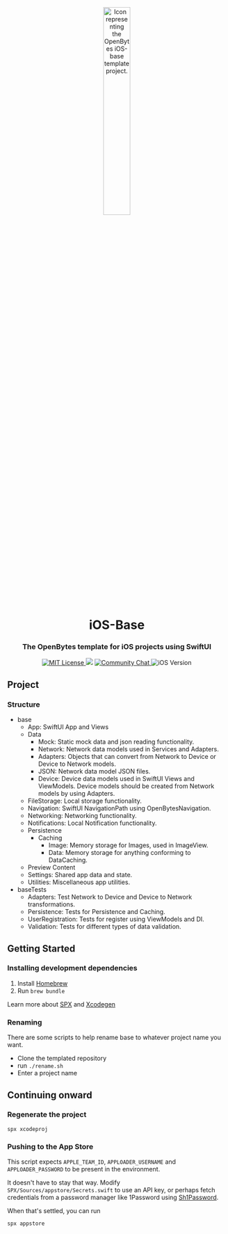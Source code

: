 <div align="center">
  <img src="https://openbytes.dev/assets/projects/images/ios-base-icon.png" alt="Icon representing the OpenBytes iOS-base template project." width="35%"/>
  <h1>iOS-Base</h1>
  <h3>The OpenBytes template for iOS projects using SwiftUI</h3>
  <a href="https://github.com/0xOpenBytes/ios-base/blob/main/LICENSE">
    <img src="https://img.shields.io/badge/license-MIT-blue" alt="MIT License"/>
  </a>
  <img src="https://img.shields.io/github/v/release/0xOpenBytes/ios-base"/>
  <a href="https://discord.gg/HUmaDXVsW7">
    <img src="https://img.shields.io/discord/933406727150391376" alt="Community Chat"/>
  </a>
  <img src="https://img.shields.io/badge/iOS-16%2B-informational" alt="iOS Version"/>
</div>

## Project

### Structure

- base
  - App: SwiftUI App and Views
  - Data
    - Mock: Static mock data and json reading functionality.
    - Network: Network data models used in Services and Adapters.
    - Adapters: Objects that can convert from Network to Device or Device to Network models.
    - JSON: Network data model JSON files.
    - Device: Device data models used in SwiftUI Views and ViewModels. Device models should be created from Network models by using Adapters.
  - FileStorage: Local storage functionality.
  - Navigation: SwiftUI NavigationPath using OpenBytesNavigation.
  - Networking: Networking functionality.
  - Notifications: Local Notification functionality.
  - Persistence
    - Caching
      - Image: Memory storage for Images, used in ImageView.
      - Data: Memory storage for anything conforming to DataCaching.
  - Preview Content
  - Settings: Shared app data and state.
  - Utilities: Miscellaneous app utilities.
- baseTests
  - Adapters: Test Network to Device and Device to Network transformations.
  - Persistence: Tests for Persistence and Caching.
  - UserRegistration: Tests for register using ViewModels and DI.
  - Validation: Tests for different types of data validation.

## Getting Started

### Installing development dependencies

1. Install [Homebrew](https://brew.sh)
2. Run `brew bundle`

Learn more about [SPX](https://www.github.com/FullQueueDeveloper/SPX) and [Xcodegen](https://github.com/yonaskolb/XcodeGen)

### Renaming

There are some scripts to help rename base to whatever project name you want.

- Clone the templated repository
- run `./rename.sh`
- Enter a project name

## Continuing onward

### Regenerate the project

    spx xcodeproj

### Pushing to the App Store

This script expects `APPLE_TEAM_ID`, `APPLOADER_USERNAME` and `APPLOADER_PASSWORD` to be present in the environment.

It doesn't have to stay that way. Modify `SPX/Sources/appstore/Secrets.swift` to use an API key, or perhaps fetch credentials from a password manager like 1Password using [Sh1Password](https://github.com/FullQueueDeveloper/Sh1Password).

When that's settled, you can run

    spx appstore
